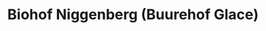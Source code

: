 ---
title: "Biohof Niggenberg (Buurehof Glace)"
url: /grueningen/biohof-niggenberg-buurehof-glace/
shop: Hofladen
---